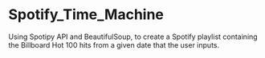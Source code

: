 # Spotify_Time_Machine
Using Spotipy API and BeautifulSoup, to create a Spotify playlist containing the Billboard Hot 100 hits from a given date that the user inputs.
